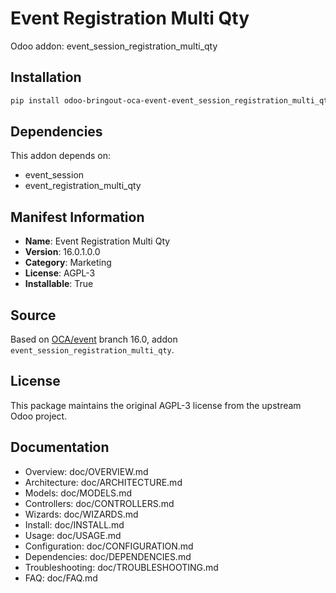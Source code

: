 # Event Registration Multi Qty

Odoo addon: event_session_registration_multi_qty

## Installation

```bash
pip install odoo-bringout-oca-event-event_session_registration_multi_qty
```

## Dependencies

This addon depends on:
- event_session
- event_registration_multi_qty

## Manifest Information

- **Name**: Event Registration Multi Qty
- **Version**: 16.0.1.0.0
- **Category**: Marketing
- **License**: AGPL-3
- **Installable**: True

## Source

Based on [OCA/event](https://github.com/OCA/event) branch 16.0, addon `event_session_registration_multi_qty`.

## License

This package maintains the original AGPL-3 license from the upstream Odoo project.

## Documentation

- Overview: doc/OVERVIEW.md
- Architecture: doc/ARCHITECTURE.md
- Models: doc/MODELS.md
- Controllers: doc/CONTROLLERS.md
- Wizards: doc/WIZARDS.md
- Install: doc/INSTALL.md
- Usage: doc/USAGE.md
- Configuration: doc/CONFIGURATION.md
- Dependencies: doc/DEPENDENCIES.md
- Troubleshooting: doc/TROUBLESHOOTING.md
- FAQ: doc/FAQ.md
